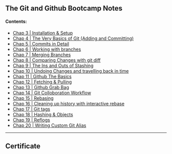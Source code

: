 ## The Git and Github Bootcamp Notes 

#### **Contents**:

- [Chap 3 | Installation & Setup](https://github.com/SuvadeepMukherjee/The-Git-and-Github-Bootcamp/tree/main/Chap%203%20%7C%20Installation%20%26%20Setup)
- [Chap 4 | The Very Basics of Git (Adding and Committing)](https://github.com/SuvadeepMukherjee/The-Git-and-Github-Bootcamp/tree/main/Chap%204%20%7C%20The%20Very%20Basics%20oF%20Git%20-%20Adding%20%26%20Committing)
- [Chap 5 | Commits in Detail](https://github.com/SuvadeepMukherjee/The-Git-and-Github-Bootcamp/tree/main/Anki%20Notes/Chap%205%20%7C%20Commits%20in%20details)
- [Chap 6 | Working with branches](https://github.com/SuvadeepMukherjee/The-Git-and-Github-Bootcamp/tree/main/Chap%206%20%7C%20Working%20with%20branches)
- [Chap 7 | Merging Branches](https://github.com/SuvadeepMukherjee/The-Git-and-Github-Bootcamp/tree/main/Chap%207%20%7C%20%20Merging%20Branches)
- [Chap 8 | Comparing Changes with git diff](https://github.com/SuvadeepMukherjee/The-Git-and-Github-Bootcamp/tree/main/Chap%208%20%7C%20Comparing%20Changes%20with%20git%20diff)
- [Chap 9 | The Ins and Outs of Stashing](https://github.com/SuvadeepMukherjee/The-Git-and-Github-Bootcamp/tree/main/Chap%209%20%7C%20The%20Ins%20and%20Outs%20Of%20Stashing)
- [Chap 10 | Undoing Changes and travelling back in time](https://github.com/SuvadeepMukherjee/The-Git-and-Github-Bootcamp/tree/main/Chap%2010%20%7C%20Undoing%20Changes%20%26%20Time%20Travelling)
- [Chap 11 | Github The Basics](https://github.com/SuvadeepMukherjee/The-Git-and-Github-Bootcamp/tree/main/Chap%2011%20%7C%20Github%20The%20Basics)
- [Chap 12 | Fetching & Pulling](https://github.com/SuvadeepMukherjee/The-Git-and-Github-Bootcamp/tree/main/Chap%2012%20%7C%20Fetching%20%26%20Pulling)
- [Chap 13 | Github Grab Bag](https://github.com/SuvadeepMukherjee/The-Git-and-Github-Bootcamp/tree/main/Chap%2013%20%7C%20Github%20Grab%20Bag%20%3A%20Odds%20%26%20Ends)
- [Chap 14 | Git Colloboration Workflow](https://github.com/SuvadeepMukherjee/The-Git-and-Github-Bootcamp/tree/main/Chap%2014%20%7C%20Git%20Collaboration%20Workflows)
- [Chap 15 | Rebasing](https://github.com/SuvadeepMukherjee/The-Git-and-Github-Bootcamp/tree/main/Chap%2015%20%7C%20Rebasing)
- [Chap 16 | Cleaning up history with interactive rebase](https://github.com/SuvadeepMukherjee/The-Git-and-Github-Bootcamp/tree/main/Chap%2016%20%7C%20Cleaning%20Up%20History%20with%20Interactive%20Rebase)
- [Chap 17 | Git tags](https://github.com/SuvadeepMukherjee/The-Git-and-Github-Bootcamp/tree/main/Chap%2017%20%7C%20Git%20Tags%20(%20Marking%20important%20Moment%20in%20History))
- [Chap 18 | Hashing & Objects]()
- [Chap 19 | Reflogs](https://github.com/SuvadeepMukherjee/The-Git-and-Github-Bootcamp/tree/main/Chap%2019%20%7C%20Reflogs%20%3A%20Retrieving%20%22Lost%22%20Work)
- [Chap 20 | Writing Custom Git Alias](https://github.com/SuvadeepMukherjee/The-Git-and-Github-Bootcamp/tree/main/Chap%2020%20%7C%20Writing%20Custom%20Git%20Alias)

------

## Certificate 

